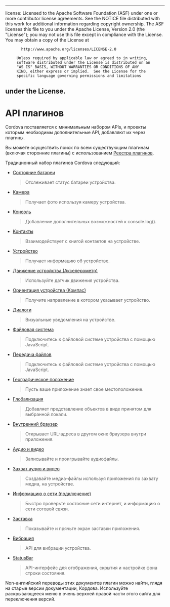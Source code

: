 * * *

license: Licensed to the Apache Software Foundation (ASF) under one or more contributor license agreements. See the NOTICE file distributed with this work for additional information regarding copyright ownership. The ASF licenses this file to you under the Apache License, Version 2.0 (the "License"); you may not use this file except in compliance with the License. You may obtain a copy of the License at

           http://www.apache.org/licenses/LICENSE-2.0
    
         Unless required by applicable law or agreed to in writing,
         software distributed under the License is distributed on an
         "AS IS" BASIS, WITHOUT WARRANTIES OR CONDITIONS OF ANY
         KIND, either express or implied.  See the License for the
         specific language governing permissions and limitations
    

## under the License.

# API плагинов

Cordova поставляется с минимальным набором APIs, и проекты которым необходимы дополнительные API, добавляют их через плагины.

Вы можете осуществить поиск по всем существующим плагинам (включая сторонние плагины) с использованием [Реестра плагинов][1].

 [1]: http://plugins.cordova.io/

Традиционный набор плагинов Cordova следующий:

*   [Состояние батареи][2]
    
    > Отслеживает статус батареи устройства.

*   [Камера][3]
    
    > Получает фото используя камеру устройства.

*   [Консоль][4]
    
    > Добавление дополнительных возможностей к console.log().

*   [Контакты][5]
    
    > Взаимодействует с книгой контактов на устройстве.

*   [Устройство][6]
    
    > Получает информацию об устройстве.

*   [Движение устройства (Акселерометр)][7]
    
    > Используйте датчик движения устройства.

*   [Ориентация устройства (Компас)][8]
    
    > Получите направление в котором указывает устройство.

*   [Диалоги][9]
    
    > Визуальные уведомления на устройстве.

*   [Файловая система][10]
    
    > Подключитесь к файловой системе устройства с помощью JavaScript.

*   [Передача файлов][11]
    
    > Подключитесь к файловой системе устройства с помощью JavaScript.

*   [Географическое положение][12]
    
    > Пусть ваше приложение знает свое местоположение.

*   [Глобализация][13]
    
    > Добавляет представление объектов в виде принятом для выбранной локали.

*   [Внутренний браузер][14]
    
    > Открывает URL-адреса в другом окне браузера внутри приложения.

*   [Аудио и видео][15]
    
    > Записывайте и проигрывайте аудиофайлы.

*   [Захват аудио и видео][16]
    
    > Создавайте медиа-файлы используя приложения по захвату медиа, на устройстве.

*   [Информацию о сети (подключение)][17]
    
    > Быстро проверьте состояние сети интернет, и информацию о сети сотовой связи.

*   [Заставка][18]
    
    > Показывайте и прячьте экран заставки приложения.

*   [Вибрация][19]
    
    > API для вибрации устройства.

*   [StatusBar][20]
    
    > API-интерфейс для отображения, скрытия и настройке фона строки состояния.

 [2]: http://plugins.cordova.io/#/package/org.apache.cordova.battery-status
 [3]: http://plugins.cordova.io/#/package/org.apache.cordova.camera
 [4]: http://plugins.cordova.io/#/package/org.apache.cordova.console
 [5]: http://plugins.cordova.io/#/package/org.apache.cordova.contacts
 [6]: http://plugins.cordova.io/#/package/org.apache.cordova.device
 [7]: http://plugins.cordova.io/#/package/org.apache.cordova.device-motion
 [8]: http://plugins.cordova.io/#/package/org.apache.cordova.device-orientation
 [9]: http://plugins.cordova.io/#/package/org.apache.cordova.dialogs
 [10]: http://plugins.cordova.io/#/package/org.apache.cordova.file
 [11]: http://plugins.cordova.io/#/package/org.apache.cordova.file-transfer
 [12]: http://plugins.cordova.io/#/package/org.apache.cordova.geolocation
 [13]: http://plugins.cordova.io/#/package/org.apache.cordova.globalization
 [14]: http://plugins.cordova.io/#/package/org.apache.cordova.inappbrowser
 [15]: http://plugins.cordova.io/#/package/org.apache.cordova.media
 [16]: http://plugins.cordova.io/#/package/org.apache.cordova.media-capture
 [17]: http://plugins.cordova.io/#/package/org.apache.cordova.network-information
 [18]: http://plugins.cordova.io/#/package/org.apache.cordova.splashscreen
 [19]: http://plugins.cordova.io/#/package/org.apache.cordova.vibration
 [20]: https://github.com/apache/cordova-plugin-statusbar/blob/master/doc/index.md

Non-английский переводы этих документов плагин можно найти, глядя на старые версии документации, Кордова. Используйте раскрывающееся меню в очень верхней правой части этого сайта для переключения версий.